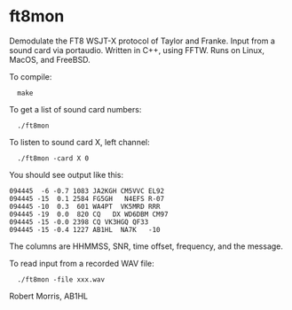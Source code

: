# ft8mon
Demodulate the FT8 WSJT-X protocol of Taylor and Franke.
Input from a sound card via portaudio.
Written in C++, using FFTW.
Runs on Linux, MacOS, and FreeBSD.

To compile:

```
  make
```

To get a list of sound card numbers:

```
  ./ft8mon
```

To listen to sound card X, left channel:

```
  ./ft8mon -card X 0
```

You should see output like this:

```
094445  -6 -0.7 1083 JA2KGH CM5VVC EL92
094445 -15  0.1 2584 FG5GH   N4EFS R-07
094445 -10  0.3  601 WA4PT  VK5MRD RRR 
094445 -19  0.0  820 CQ   DX WD6DBM CM97
094445 -15 -0.0 2398 CQ VK3HGQ QF33
094445 -15 -0.4 1227 AB1HL  NA7K   -10
```

The columns are HHMMSS, SNR, time offset, frequency, and the message.

To read input from a recorded WAV file:

```
  ./ft8mon -file xxx.wav
```

Robert Morris,
AB1HL
